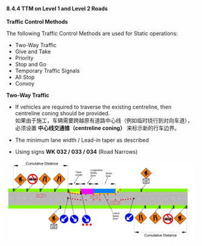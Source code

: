 #### 8.4.4 TTM on Level 1 and Level 2 Roads
**Traffic Control Methods**  

The following Traffic Control Methods are used for Static operations:  

- Two-Way Traffic  
- Give and Take  
- Priority  
- Stop and Go  
- Temporary Traffic Signals  
- All Stop  
- Convoy



**Two-Way Traffic**  

- If vehicles are required to traverse the existing centreline, then centreline coning should be provided.  
  如果由于施工，车辆需要跨越原有道路中心线（例如临时绕行到对向车道），必须设置 **中心线交通锥（centreline coning）** 来标示新的行车边界。  

- The minimum lane width / Lead-in taper as described  

- Using signs **WK 032 / 033 / 034** (Road Narrows)


![ Two-Way Traffic Type A works](https://github.com/nanacode4/TTM/blob/main/Chapter8/Two-Way%20Traffic%20Type%20A%20works.png)
